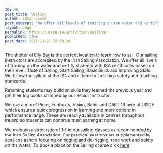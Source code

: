 ```yaml
---
ID: 10
post_title: Sailing
author: admin-uisce
post_excerpt: 'We offer all levels of training on the water and certify students with ISA certificates based on their level: Taste of Sailing, Start Sailing, Basic Skills and Improving Skills. We follow the syllabi of the ISA and adhere to their high safety and teaching standards.'
layout: page
permalink: https://uisce.ie/activities/sailing/
published: true
post_date: 2013-11-29 15:03:26
---
```

The shelter of Elly Bay is the perfect location to learn how to sail. Our sailing instructors are accredited by the Irish Sailing Association. We offer all levels of training on the water and certify students with ISA certificates based on their level: Taste of Sailing, Start Sailing, Basic Skills and Improving Skills. We follow the syllabi of the ISA and adhere to their high safety and teaching standards.

Returning students may build on skills they learned the previous year and get their log books stamped by our Senior Instructor.

We use a mix of Picos, Funboats, Vision, Bahia and DART 16 here at UISCE which ensure a quick progression in learning and more options in performance range. These are readily available in centres throughout Ireland so students can continue their learning at home.

We maintain a strict ratio of 1:6 in our sailing classes as recommended by the Irish Sailing Association. Our practical sessions are supplemented by sessions ashore focusing on rigging and de-rigging, rope work and safety on the water.  To book a place on the Sailing course click <a href="https://bookings.uisce.ie/training">here</a>
